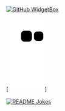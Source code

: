 [![GitHub WidgetBox](https://github-widgetbox.vercel.app/api/profile?username=sourcingdenis&data=repositories,stars)](https://github.com/Jurredr/github-widgetbox)

[![Snake animation](https://github.com/madushadhanushka/github-readme/blob/output/github-contribution-snake.svg)]
 
 <a href="https://readme-jokes.vercel.app"><img align="center" src="https://readme-jokes.vercel.app/api" alt="README Jokes"></a>
 
 

